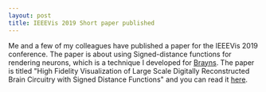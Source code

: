 ```yaml
---
layout: post 
title: IEEEVis 2019 Short paper published
---
```


Me and a few of my colleagues have published a paper for the IEEEVis 2019 conference.
The paper is about using Signed-distance functions for rendering neurons, which is a technique I developed for [Brayns](https://github.com/BlueBrain/Brayns).
The paper is titled "High Fidelity Visualization of Large Scale Digitally Reconstructed Brain Circuitry with Signed Distance Functions" and you can read it [here](/assets/vis19d-sub1191-i6.pdf).
